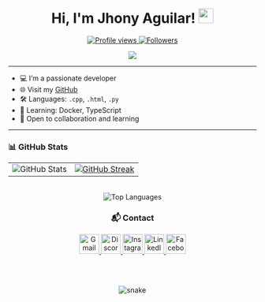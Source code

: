 <h1 align="center">
Hi, I'm Jhony Aguilar!
	<a href="https://github.com/Jhony410" target="_self">
		<img src="https://media.giphy.com/media/hvRJCLFzcasrR4ia7z/giphy.gif" width="30">
	</a>
</h1>

<p align="center">
	<a href="https://github.com/Jhony410">
		<img src="https://komarev.com/ghpvc/?username=Jhony410&label=Profile%20views&color=0e75b6&style=flat" alt="Profile views" />
	</a>
	<a href="https://github.com/Jhony410">
		<img src="https://img.shields.io/github/followers/Jhony410?label=Followers" alt="Followers" />
	</a>
</p>

<p align="center">
	<img src="https://readme-typing-svg.herokuapp.com?lines=Hi,+I'm+Jhony;Desarrollador+Junior;Amante+de+la+tecnología+y+de+la+edición;Siempre+aprendiendo+cosas+nuevas&center=true&width=600&height=45&color=36bce8&vCenter=true&size=22">
</p>

---

- 💻 I’m a passionate developer  
- 🌐 Visit my [GitHub](https://github.com/Jhony410)  
- 🛠️ Languages: `.cpp`, `.html`, `.py`  
- 🧠 Learning: Docker, TypeScript  
- 🌟 Open to collaboration and learning  

---

### 📊 GitHub Stats

<table>
  <tr>
    <td>
      <img src="https://github-readme-stats.vercel.app/api?username=Jhony410&theme=date_night&show_icons=true" alt="GitHub Stats"/>
    </td>
    <td>
      <a href="https://git.io/streak-stats">
        <img src="https://github-readme-streak-stats.herokuapp.com?user=Jhony410&theme=date_night" alt="GitHub Streak"/>
      </a>
    </td>
  </tr>
</table>
<br/>


<div align="center">

  <img src="https://github-readme-stats.vercel.app/api/top-langs/?username=Jhony410&layout=compact&theme=date_night" alt="Top Languages" />

  <h3>📬 Contact</h3>

  <a href="mailto:jhonykey1415@gmail.com" title="Gmail">
    <img src="https://skillicons.dev/icons?i=gmail&theme=dark" alt="Gmail" height="40"/>
  </a>

  <a href="https://discord.com/users/889653772870107146" title="Discord: Jhon key#3596">
    <img src="https://skillicons.dev/icons?i=discord&theme=dark" alt="Discord" height="40"/>
  </a>

  <a href="https://www.instagram.com/jhonykey1415" title="Instagram">
    <img src="https://skillicons.dev/icons?i=instagram&theme=dark" alt="Instagram" height="40"/>
  </a>

  <a href="https://www.linkedin.com/in/jhon-aguilar-2388bb373" title="LinkedIn">
    <img src="https://skillicons.dev/icons?i=linkedin&theme=dark" alt="LinkedIn" height="40"/>
  </a>

  <a href="https://www.facebook.com/jhon.aguilar.7739814" title="Facebook">
    <img src="https://cdn.jsdelivr.net/gh/devicons/devicon/icons/facebook/facebook-original.svg" alt="Facebook" height="40"/>
  </a>


<br><br>

  <img src="https://github.com/Jhony410/Jhony410/raw/output/github-contribution-grid-snake.svg" alt="snake"/>

</div>


